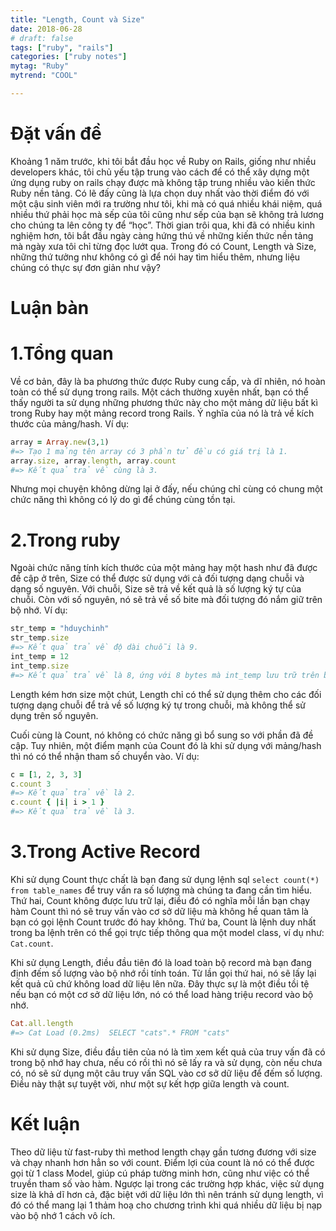 ```yaml
---
title: "Length, Count và Size"
date: 2018-06-28
# draft: false
tags: ["ruby", "rails"]
categories: ["ruby notes"]
mytag: "Ruby"
mytrend: "COOL"

---
```


# Đặt vấn đề

Khoảng 1 năm trước, khi tôi bắt đầu học về Ruby on Rails, giống như nhiều developers khác, tôi chủ yếu tập trung vào cách để có thể xây dựng một ứng dụng ruby on rails chạy được mà không tập trung nhiều vào kiến thức Ruby nền tảng. Có lẽ đấy cũng là lựa chọn duy nhất vào thời điểm đó với một cậu sinh viên mới ra trường như tôi, khi mà có quá nhiều khái niệm, quá nhiều thứ phải học mà sếp của tôi cũng như sếp của bạn sẽ không trả lương cho chúng ta lên công ty để “học”.
Thời gian trôi qua, khi đã có nhiều kinh nghiệm hơn, tôi bắt đầu ngày càng hứng thú về những kiến thức nền tảng mà ngày xưa tôi chỉ từng đọc lướt qua. Trong đó có Count, Length và Size, những thứ tưởng như không có gì để nói hay tìm hiểu thêm, nhưng liệu chúng có thực sự đơn giản như vậy?

# Luận bàn

# 1.Tổng quan

Về cơ bản, đây là ba phương thức được Ruby cung cấp, và dĩ nhiên, nó hoàn toàn có thể sử dụng trong rails. Một cách thường xuyên nhất, bạn có thể thấy người ta sử dụng những phương thức này cho một mảng dữ liệu bất kì trong Ruby hay một mảng record trong Rails. Ý nghĩa của nó là trả về kích thước của mảng/hash. Ví dụ:

```ruby
array = Array.new(3,1)
#=> Tạo 1 mảng tên array có 3 phần tử đều có giá trị là 1.
array.size, array.length, array.count
#=> Kết quả trả về cùng là 3.
```

Nhưng mọi chuyện không dừng lại ở đấy, nếu chúng chỉ cùng có chung một chức năng thì không có lý do gì để chúng cùng tồn tại.

# 2.Trong ruby

Ngoài chức năng tính kích thước của một mảng hay một hash như đã được đề cập ở trên, Size có thể được sử dụng với cả đối tượng dạng chuỗi và dạng số nguyên.
Với chuỗi, Size sẽ trả về kết quả là số lượng ký tự của chuỗi. Còn với số nguyên, nó sẽ trả về số bite mà đối tượng đó nắm giữ trên bộ nhớ. Ví dụ:

```ruby
str_temp = "hduychinh"
str_temp.size
#=> Kết quả trả về độ dài chuỗi là 9.
int_temp = 12
int_temp.size
#=> Kết quả trả về là 8, ứng với 8 bytes mà int_temp lưu trữ trên bộ nhớ.
```

Length kém hơn size một chút, Length chỉ có thể sử dụng thêm cho các đối tượng dạng chuỗi để trả về số lượng ký tự trong chuỗi, mà không thể sử dụng trên số nguyên.

Cuối cùng là Count, nó không có chức năng gì bổ sung so với phần đã đề cập. Tuy nhiên, một điểm mạnh của Count đó là khi sử dụng với mảng/hash thì nó có thể nhận tham số chuyển vào. Ví dụ:

```ruby
c = [1, 2, 3, 3]
c.count 3
#=> Kết quả trả về là 2.
c.count { |i| i > 1 }
#=> Kết quả trả về là 3.
```

# 3.Trong Active Record

Khi sử dụng Count thực chất là bạn đang sử dụng lệnh sql `select count(*) from table_names` để truy vấn ra số lượng mà chúng ta đang cần tìm hiểu. Thứ hai, Count không được lưu trữ lại, điều đó có nghĩa mỗi lần bạn chạy hàm Count thì nó sẽ truy vấn vào cơ sở dữ liệu mà không hề quan tâm là bạn có gọi lệnh Count trước đó hay không. Thứ ba, Count là lệnh duy nhất trong ba lệnh trên có thể gọi trực tiếp thông qua một model class, ví dụ như: `Cat.count`.

Khi sử dụng Length, điều đầu tiên đó là load toàn bộ record mà bạn đang định đếm số lượng vào bộ nhớ rồi tính toán. Từ lần gọi thứ hai, nó sẽ lấy lại kết quả cũ chứ không load dữ liệu lên nữa. Đây thực sự là một điều tồi tệ nếu bạn có một cơ sở dữ liệu lớn, nó có thể load hàng triệu record vào bộ nhớ.

```ruby
Cat.all.length
#=> Cat Load (0.2ms)  SELECT "cats".* FROM "cats"
```

Khi sử dụng Size, điều đầu tiên của nó là tìm xem kết quả của truy vấn đã có trong bộ nhớ hay chưa, nếu có rồi thì nó sẽ lấy ra và sử dụng, còn nếu chưa có, nó sẽ sử dụng một câu truy vấn SQL vào cơ sở dữ liệu để đếm số lượng. Điều này thật sự tuyệt vời, như một sự kết hợp giữa length và count.

# Kết luận

Theo dữ liệu từ fast-ruby thì method length chạy gần tương đương với size và chạy nhanh hơn hẳn so với count. Điểm lợi của count là nó có thể được gọi từ 1 class Model, giúp cú pháp tường minh hơn, cũng như việc có thể truyền tham số vào hàm.
Ngược lại trong các trường hợp khác, việc sử dụng size là khả dĩ hơn cả, đặc biệt với dữ liệu lớn thì nên tránh sử dụng length, vì đó có thể mang lại 1 thảm hoạ cho chương trình khi quá nhiều dữ liệu bị nạp vào bộ nhớ 1 cách vô ích.
